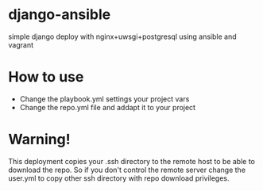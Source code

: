 django-ansible
==============

simple django deploy with nginx+uwsgi+postgresql using ansible and vagrant


How to use
==========

 * Change the playbook.yml settings your project vars
 * Change the repo.yml file and addapt it to your project

Warning!
========

This deployment copies your .ssh directory to the remote host to be able to
download the repo. So if you don't control the remote server change the user.yml
to copy other ssh directory with repo download privileges.

